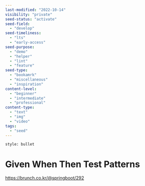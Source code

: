 ```yaml
---
last-modified: "2022-10-14"
visibility: "private"
seed-status: "activate"
seed-field:
  - "develop"
seed-timeliness:
  - "lts"
  - "early-access"
seed-purpose:
  - "demo"
  - "helper"
  - "lint"
  - "feature"
seed-type:
  - "bookamrk"
  - "miscellaneous"
  - "inspiration"
content-level:
  - "beginner"
  - "intermediate"
  - "professional"
content-type:
  - "text"
  - "img"
  - "video"
tags:
  - "seed"
---
```

```toc
style: bullet
```

# Given When Then Test Patterns
https://brunch.co.kr/@springboot/292
